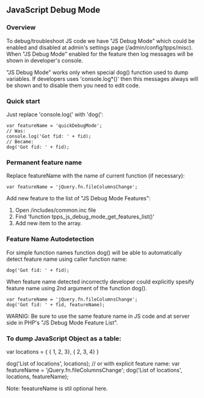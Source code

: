 ## JavaScript Debug Mode


### Overview

To debug/troubleshoot JS code we have "JS Debug Mode" which could be enabled
and disabled at admin's settings page (/admin/config/tpps/misc).
When "JS Debug Mode" enabled for the feature then log messages will be shown in
developer's console.

"JS Debug Mode" works only when special dog() function used to dump variables.
If developers uses 'console.log*()' then this messages always will be shown and
to disable them you need to edit code.


### Quick start

Just replace 'console.log(' with 'dog(':

```
var featureName = 'quickDebugMode';
// Was:
console.log('Got fid: ' + fid);
// Became:
dog('Got fid: ' + fid);
```


### Permanent feature name

Replace featureName with the name of current function (if necessary):
```
var featureName = 'jQuery.fn.fileColumnsChange';
```

Add new feature to the list of "JS Debug Mode Features":
1. Open /includes/common.inc file
2. Find 'function tpps_js_debug_mode_get_features_list()'
3. Add new item to the array.


### Feature Name Autodetection

For simple function names function dog() will be able to automatically detect
feature name using caller function name:
```
dog('Got fid: ' + fid);
```
When feature name detected incorrectly developer could explicitly spesify
feature name using 2nd argument of the function dog().

```
var featureName = 'jQuery.fn.fileColumnsChange';
dog('Got fid: ' + fid, featureName);
```

WARNIG:
Be sure to use the same feature name in JS code and at server side in PHP's
"JS Debug Mode Feature List".



### To dump JavaScript Object as a table:

var locations = {
  { 1, 2, 3},
  { 2, 3, 4}
}

dog('List of locations', locations);
// or with explicit feature name:
var featureName = 'jQuery.fn.fileColumnsChange';
dog('List of locations', locations, featureName);


Note: feeatureName is stil optional here.
